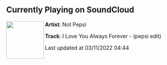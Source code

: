 ## Currently Playing on SoundCloud

[<img align="left" width="100" src="https://i1.sndcdn.com/artworks-000186728114-271nq2-t500x500.jpg">](https://soundcloud.com/not_pepsi/i-love-you-always-forever-pepsi-edit?in=not_pepsi/sets/pepsi-chart-hits-2016-gennxc)

**Artist**: Not Pepsi 

**Track**: I Love You Always Forever - (pepsi edit)

Last updated at 03/11/2022 04:44
